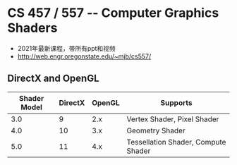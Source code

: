 # CS 457 / 557 -- Computer Graphics Shaders

* 2021年最新课程，带所有ppt和视频
* http://web.engr.oregonstate.edu/~mjb/cs557/


## DirectX and OpenGL

| Shader Model | DirectX | OpenGL  | Supports                            |
|--------------|---------|---------|-------------------------------------|
| 3.0          | 9       | 2.x     | Vertex Shader, Pixel Shader         |
| 4.0          | 10      | 3.x     | Geometry Shader                     |
| 5.0          | 11      | 4.x     | Tessellation Shader, Compute Shader |
